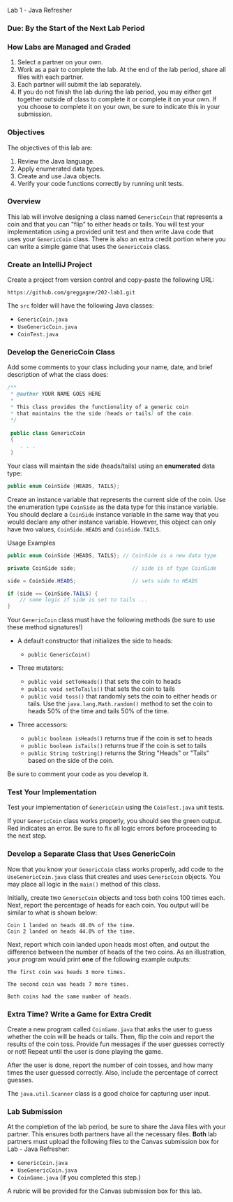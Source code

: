 <link rel="stylesheet" href="https://cs.westminsteru.edu/~greg/styles.css">

<p id="header">Lab 1 - Java Refresher</p>

### Due: By the Start of the Next Lab Period

### How Labs are Managed and Graded

1. Select a partner on your own. 
2. Work as a pair to complete the lab. At the end of the lab period, share all files with each partner.
3. Each partner will submit the lab separately. 
4.  If you do not finish the lab during the lab period, you may either get together outside of class to complete it or complete it on your own. If you choose to complete it on your own, be sure to indicate this in your submission. 

### Objectives

The objectives of this lab are:

1. Review the Java language.
2. Apply enumerated data types.
3. Create and use Java objects.
4. Verify your code functions correctly by running unit tests.

### Overview

This lab will involve designing a class named `GenericCoin` that represents a coin and that you can "flip" to either heads or tails. You will test your implementation using a provided unit test and then write Java code that uses your `GenericCoin` class. There is also an extra credit portion where you can write a simple game that uses the `GenericCoin` class.


### Create an IntelliJ Project

Create a project from version control and copy-paste the following URL:

`https://github.com/greggagne/202-lab1.git`

The `src` folder will have the following Java classes:

- `GenericCoin.java`
- `UseGenericCoin.java`
- `CoinTest.java`

### Develop the GenericCoin Class

Add some comments to your class including your name, date, and brief description of what the class does:

```java
/**
 * @author YOUR NAME GOES HERE
 * 
 * This class provides the functionality of a generic coin
 * that maintains the the side (heads or tails) of the coin.
 */
 
 public class GenericCoin
 {
    . . .
 }
```

Your class will maintain the side (heads/tails) using an **enumerated** data type:

```java
public enum CoinSide {HEADS, TAILS};
```

Create an instance variable that represents the current side of the coin. Use the enumeration type `CoinSide` as the data type for this instance variable. You should declare a `CoinSide` instance variable in the same way that you would declare any other instance variable. However, this object can only have two values, `CoinSide.HEADS` and `CoinSide.TAILS`.

Usage Examples

```java
public enum CoinSide {HEADS, TAILS}; // CoinSide is a new data type

private CoinSide side;					// side is of type CoinSide

```

```java
side = CoinSide.HEADS;					// sets side to HEADS
```

```java
if (side == CoinSide.TAILS) {
	// some logic if side is set to tails ...
}
```

Your `GenericCoin` class must have the following methods (be sure to use these method signatures!)

* A default constructor that initializes the side to heads:
	* `public GenericCoin()`

* Three mutators:
	* `public void setToHeads()` that sets the coin to heads
	* `public void setToTails()` that sets the coin to tails
	* `public void toss()` that randomly sets the coin to either heads or tails. Use the `java.lang.Math.random()` method to set the coin to heads 50% of the time and tails 50% of the time.

* Three accessors:
	* `public boolean isHeads()` returns true if the coin is set to heads
	* `public boolean isTails()` returns true if the coin is set to tails
	* `public String toString()` returns the String "Heads" or "Tails" based on the side of the coin.

	
Be sure to comment your code as you develop it.

### Test Your Implementation

Test your implementation of `GenericCoin` using the `CoinTest.java` unit tests.

If your `GenericCoin` class works properly, you should see the green output. Red indicates an error. Be sure to fix all logic errors before proceeding to the next step.

### Develop a Separate Class that Uses GenericCoin

Now that you know your `GenericCoin` class works properly, add code to the  `UseGenericCoin.java` class that creates and uses `GenericCoin` objects. You may place all logic in the `main()` method of this class.

Initially, create two `GenericCoin` objects and toss both coins 100 times each. Next, report the percentage of heads for each coin. You output will be similar to what is shown below:

```
Coin 1 landed on heads 48.0% of the time.
Coin 2 landed on heads 44.0% of the time.
```

Next, report which coin landed upon heads most often, and output the difference between the number of heads of the two coins. As an illustration, your program would print **one** of the following example outputs: 

```
The first coin was heads 3 more times.
```
```
The second coin was heads 7 more times.
```
```
Both coins had the same number of heads.
```

### Extra Time? Write a Game for Extra Credit

Create a new program called `CoinGame.java` that asks the user to guess whether the coin will be heads or tails. Then, flip the coin and report the results of the coin toss. Provide fun messages if the user guesses correctly or not! Repeat until the user is done playing the game.

After the user is done, report the number of coin tosses, and how many times the user guessed correctly. Also, include the percentage of correct guesses.

The `java.util.Scanner` class is a good choice for capturing user input.

### Lab Submission

At the completion of the lab period, be sure to share the Java files with your partner. This ensures both partners have all the necessary files. **Both** lab partners must upload the following files to the Canvas submission box for Lab - Java Refresher:

* `GenericCoin.java`
* `UseGenericCoin.java`
* `CoinGame.java` (if you completed this step.)

A rubric will be provided for the Canvas submission box for this lab.

